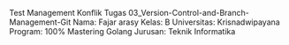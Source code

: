 Test Management Konflik Tugas 03_Version-Control-and-Branch-Management-Git
Nama: Fajar arasy
Kelas: B
Universitas: Krisnadwipayana
Program: 100% Mastering Golang
Jurusan: Teknik Informatika